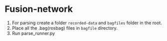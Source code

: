 # Fusion-network

1. For parsing create a folder `recorded-data` and `bagfiles` folder in the root.
2. Place all the .bag(rosbag) files in `bagfile` directory.
3. Run parse_runner.py